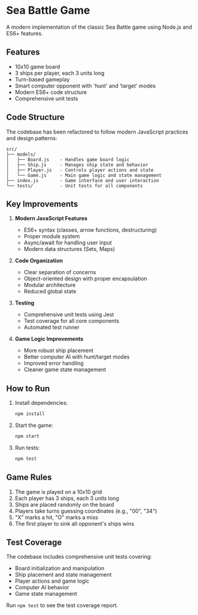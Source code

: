 # Sea Battle Game

A modern implementation of the classic Sea Battle game using Node.js and ES6+ features.

## Features

- 10x10 game board
- 3 ships per player, each 3 units long
- Turn-based gameplay
- Smart computer opponent with 'hunt' and 'target' modes
- Modern ES6+ code structure
- Comprehensive unit tests

## Code Structure

The codebase has been refactored to follow modern JavaScript practices and design patterns:

```
src/
├── models/
│   ├── Board.js    - Handles game board logic
│   ├── Ship.js     - Manages ship state and behavior
│   ├── Player.js   - Controls player actions and state
│   └── Game.js     - Main game logic and state management
├── index.js        - Game interface and user interaction
└── tests/          - Unit tests for all components
```

## Key Improvements

1. **Modern JavaScript Features**

   - ES6+ syntax (classes, arrow functions, destructuring)
   - Proper module system
   - Async/await for handling user input
   - Modern data structures (Sets, Maps)

2. **Code Organization**

   - Clear separation of concerns
   - Object-oriented design with proper encapsulation
   - Modular architecture
   - Reduced global state

3. **Testing**

   - Comprehensive unit tests using Jest
   - Test coverage for all core components
   - Automated test runner

4. **Game Logic Improvements**
   - More robust ship placement
   - Better computer AI with hunt/target modes
   - Improved error handling
   - Cleaner game state management

## How to Run

1. Install dependencies:

   ```bash
   npm install
   ```

2. Start the game:

   ```bash
   npm start
   ```

3. Run tests:
   ```bash
   npm test
   ```

## Game Rules

1. The game is played on a 10x10 grid
2. Each player has 3 ships, each 3 units long
3. Ships are placed randomly on the board
4. Players take turns guessing coordinates (e.g., "00", "34")
5. "X" marks a hit, "O" marks a miss
6. The first player to sink all opponent's ships wins

## Test Coverage

The codebase includes comprehensive unit tests covering:

- Board initialization and manipulation
- Ship placement and state management
- Player actions and game logic
- Computer AI behavior
- Game state management

Run `npm test` to see the test coverage report.

